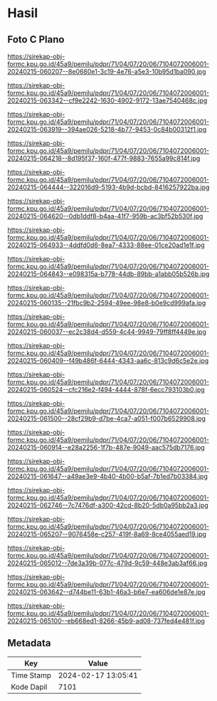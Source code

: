 # Hasil

## Foto C Plano

https://sirekap-obj-formc.kpu.go.id/45a9/pemilu/pdpr/71/04/07/20/06/7104072006001-20240215-060207--8e0680e1-3c19-4e76-a5e3-10b95d1ba090.jpg

https://sirekap-obj-formc.kpu.go.id/45a9/pemilu/pdpr/71/04/07/20/06/7104072006001-20240215-063342--cf9e2242-1630-4902-9172-13ae7540468c.jpg

https://sirekap-obj-formc.kpu.go.id/45a9/pemilu/pdpr/71/04/07/20/06/7104072006001-20240215-063919--394ae026-5218-4b77-9453-0c84b00312f1.jpg

https://sirekap-obj-formc.kpu.go.id/45a9/pemilu/pdpr/71/04/07/20/06/7104072006001-20240215-064218--8d195f37-160f-477f-9883-7655a99c814f.jpg

https://sirekap-obj-formc.kpu.go.id/45a9/pemilu/pdpr/71/04/07/20/06/7104072006001-20240215-064444--322016d9-5193-4b9d-bcbd-8416257922ba.jpg

https://sirekap-obj-formc.kpu.go.id/45a9/pemilu/pdpr/71/04/07/20/06/7104072006001-20240215-064620--0db1ddf8-b4aa-41f7-959b-ac3bf52b530f.jpg

https://sirekap-obj-formc.kpu.go.id/45a9/pemilu/pdpr/71/04/07/20/06/7104072006001-20240215-064933--4ddfd0d6-8ea7-4333-88ee-01ce20ad1e1f.jpg

https://sirekap-obj-formc.kpu.go.id/45a9/pemilu/pdpr/71/04/07/20/06/7104072006001-20240215-064843--e098315a-b778-44db-89bb-a1abb05b526b.jpg

https://sirekap-obj-formc.kpu.go.id/45a9/pemilu/pdpr/71/04/07/20/06/7104072006001-20240215-060135--21fbc9b2-2594-49ee-98e8-b0e9cd999afa.jpg

https://sirekap-obj-formc.kpu.go.id/45a9/pemilu/pdpr/71/04/07/20/06/7104072006001-20240215-060037--ec2c38d4-d559-4c44-9949-79ff8ff4449e.jpg

https://sirekap-obj-formc.kpu.go.id/45a9/pemilu/pdpr/71/04/07/20/06/7104072006001-20240215-060409--f49b486f-6444-4343-aa6c-813c9d6c5e2e.jpg

https://sirekap-obj-formc.kpu.go.id/45a9/pemilu/pdpr/71/04/07/20/06/7104072006001-20240215-060524--cfc216e2-f494-4444-878f-6ecc793103b0.jpg

https://sirekap-obj-formc.kpu.go.id/45a9/pemilu/pdpr/71/04/07/20/06/7104072006001-20240215-061500--28cf29b9-d7be-4ca7-a051-f007b6529908.jpg

https://sirekap-obj-formc.kpu.go.id/45a9/pemilu/pdpr/71/04/07/20/06/7104072006001-20240215-060914--e28a2256-1f7b-487e-9049-aac575db7176.jpg

https://sirekap-obj-formc.kpu.go.id/45a9/pemilu/pdpr/71/04/07/20/06/7104072006001-20240215-061647--a49ae3e9-4b40-4b00-b5af-7b1ed7b03384.jpg

https://sirekap-obj-formc.kpu.go.id/45a9/pemilu/pdpr/71/04/07/20/06/7104072006001-20240215-062746--7c7476df-a300-42cd-8b20-5db0a95bb2a3.jpg

https://sirekap-obj-formc.kpu.go.id/45a9/pemilu/pdpr/71/04/07/20/06/7104072006001-20240215-065207--9076458e-c257-419f-8a69-8ce4055aed19.jpg

https://sirekap-obj-formc.kpu.go.id/45a9/pemilu/pdpr/71/04/07/20/06/7104072006001-20240215-065012--7de3a39b-077c-479d-9c59-448e3ab3af66.jpg

https://sirekap-obj-formc.kpu.go.id/45a9/pemilu/pdpr/71/04/07/20/06/7104072006001-20240215-063642--d744be11-63b1-46a3-b6e7-ea606de1e87e.jpg

https://sirekap-obj-formc.kpu.go.id/45a9/pemilu/pdpr/71/04/07/20/06/7104072006001-20240215-065100--eb668ed1-8266-45b9-ad08-737fed4e481f.jpg


## Metadata

| Key        | Value               |
| ---------- | ------------------- |
| Time Stamp | 2024-02-17 13:05:41 |
| Kode Dapil | 7101                |



